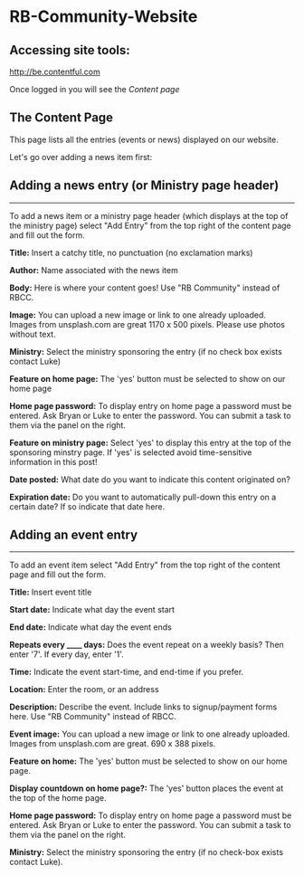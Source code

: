 # RB-Community-Website

## Accessing site tools:
http://be.contentful.com

Once logged in you will see the *Content page*

## The Content Page
This page lists all the entries (events or news) displayed on our website.

Let's go over adding a news item first:


## Adding a news entry (or Ministry page header)
---
To add a news item or a ministry page header (which displays at the top of the ministry page) select "Add Entry" from the top right of the content page and fill out the form.

**Title:** Insert a catchy title, no punctuation (no exclamation marks)

**Author:** Name associated with the news item

**Body:** Here is where your content goes!  Use "RB Community" instead of RBCC.

**Image:** You can upload a new image or link to one already uploaded.  Images from unsplash.com are great  1170 x 500 pixels.  Please use photos without text.

**Ministry:** Select the ministry sponsoring the entry (if no check box exists contact Luke)

**Feature on home page:** The 'yes' button must be selected to show on our home page

**Home page password:** To display entry on home page a password must be entered.  Ask Bryan or Luke to enter the password.  You can submit a task to them via the panel on the right.

**Feature on ministry page:** Select 'yes' to display this entry at the top of the sponsoring minstry page.  If 'yes' is selected avoid time-sensitive information in this post!

**Date posted:** What date do you want to indicate this content originated on?

**Expiration date:** Do you want to automatically pull-down this entry on a certain date?  If so indicate that date here.

## Adding an event entry
---
To add an event item select "Add Entry" from the top right of the content page and fill out the form.

**Title:** Insert event title

**Start date:** Indicate what day the event start

**End date:** Indicate what day the event ends

**Repeats every ____ days:** Does the event repeat on a weekly basis?  Then enter  '7'.  If every day, enter '1'.

**Time:** Indicate the event start-time, and end-time if you prefer.

**Location:** Enter the room, or an address

**Description:** Describe the event.  Include links to signup/payment forms here.  Use "RB Community" instead of RBCC.

**Event image:** You can upload a new image or link to one already uploaded.  Images from unsplash.com are great.  690 x 388 pixels.

**Feature on home:** The 'yes' button must be selected to show on our home page.

**Display countdown on home page?:** The 'yes' button places the event at the top of the home page.

**Home page password:** To display entry on home page a password must be entered.  Ask Bryan or Luke to enter the password.  You can submit a task to them via the panel on the right.

**Ministry:** Select the ministry sponsoring the entry (if no check-box exists contact Luke).